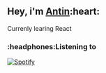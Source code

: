 <h2>Hey, i'm <a href="https://antin.me">Antin</a>:heart:</h2>

<p>Currenly learing React</p>

<h3>:headphones:Listening to</h3>


[![Spotify](https://novatorem-ant1n.vercel.app/api/spotify)](https://open.spotify.com/user/isakantin)


